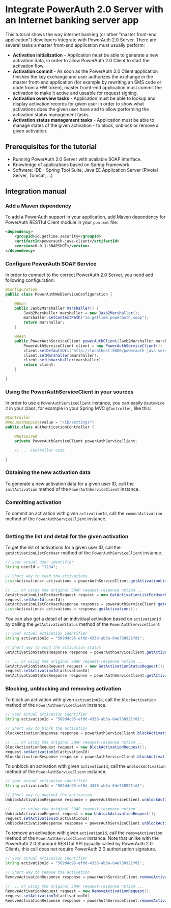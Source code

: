 # Integrate PowerAuth 2.0 Server with an Internet banking server app

This tutorial shows the way internet banking (or other "master front-end application") developers integrate with PowerAuth 2.0 Server. There are several tasks a master front-end application must usually perform:

- **Activation initialization** - Application must be able to generate a new activation data, in order to allow PowerAuth 2.0 Client to start the activation flow.
- **Activation commit** - As soon as the PowerAuth 2.0 Client application finishes the key exchange and user authorizes the exchange in the master front-end application (for example by rewriting an SMS code or code from a HW token), master fromt-end application must commit the activation to make it active and useable for request signing.
- **Activation overview tasks** - Application must be able to lookup and display activation records for given user in order to show what activations does the given user have and to allow performing the activation status management tasks.
- **Activation status management tasks** - Application must be able to manage states of the given activation - to block, unblock or remove a given activation.

## Prerequisites for the tutorial

- Running PowerAuth 2.0 Server with available SOAP interface.
- Knowledge of applications based on Spring Framework.
- Software: IDE - Spring Tool Suite, Java EE Application Server (Pivotal Server, Tomcat, ...)

## Integration manual

### Add a Maven dependency

To add a PowerAuth support in your application, add Maven dependency for PowerAuth RESTful Client module in your `pom.xml` file:

```xml
<dependency>
    <groupId>io.getlime.security</groupId>
    <artifactId>powerauth-java-client</artifactId>
    <version>0.0.1-SNAPSHOT</version>
</dependency>
```

### Configure PowerAuth SOAP Service

In order to connect to the correct PowerAuth 2.0 Server, you need add following configuration:

```java
@Configuration
public class PowerAuthWebServiceConfiguration {

	@Bean
	public Jaxb2Marshaller marshaller() {
		Jaxb2Marshaller marshaller = new Jaxb2Marshaller();
		marshaller.setContextPath("io.getlime.powerauth.soap");
		return marshaller;
	}

	@Bean
	public PowerAuthServiceClient powerAuthClient(Jaxb2Marshaller marshaller) {
		PowerAuthServiceClient client = new PowerAuthServiceClient();
		client.setDefaultUri("http://localhost:8080/powerauth-java-server/powerauth");
		client.setMarshaller(marshaller);
		client.setUnmarshaller(marshaller);
		return client;
	}

}
```

### Using the PowerAuthServiceClient in your sources

In order to use a `PowerAuthServiceClient` instance, you can easily `@autowire` it in your class, for example in your Spring MVC `@Controller`, like this:

```java
@Controller
@RequestMapping(value = "/ib/settings")
public class AuthenticationController {

    @Autowired
    private PowerAuthServiceClient powerAuthServiceClient;

    // ... Controller code

}
```

### Obtaining the new activation data

To generate a new activation data for a given user ID, call the `initActivation` method of the `PowerAuthServiceClient` instance.

### Committing activation

To commit an activation with given `activationId`, call the `commitActivation` method of the `PowerAuthServiceClient` instance.

```java
```

### Getting the list and detail for the given activation

To get the list of activations for a given user ID, call the `getActivationListForUser` method of the `PowerAuthServiceClient` instance.

```java
// your actual user identifier
String userId = "1234";

// Short way to read the activations
List<Activations> activations = powerAuthServiceClient.getActivationListForUser(userId);

// ... or using the original SOAP request-response notion ...
GetActivationListForUserRequest request = new GetActivationListForUserRequest();
request.setUserId(userId);
GetActivationListForUserResponse response = powerAuthServiceClient.getActivationListForUser(request);
List<Activations> activations = response.getActivations();
```

You can also get a detail of an individual activation based on `activationId` by calling the `getActivationStatus` method of the `PowerAuthServiceClient`

```java
// your actual activation identifier
String activationId = "509d4c95-ef0d-4338-ab3a-64e730921fd1";

// Short way to read the activation status
GetActivationStatusResponse response = powerAuthServiceClient.getActivationStatus(activationId);

// ... or using the original SOAP request-response notion ...
GetActivationStatusRequest request = new GetActivationStatusRequest();
request.setActivationId(activationId)
GetActivationStatusResponse response = powerAuthServiceClient.getActivationStatus(request);
```

### Blocking, unblocking and removing activation

To block an activation with given `activationId`, call the `blockActivation` method of the `PowerAuthServiceClient` instance.

```java
// your actual activation identifier
String activationId = "509d4c95-ef0d-4338-ab3a-64e730921fd1";

// Short way to block the activation
BlockActivationResponse response = powerAuthServiceClient.blockActivation(activationId);

// ... or using the original SOAP request-response notion ...
BlockActivationRequest request = new BlockActivationRequest();
request.setActivationId(activationId)
BlockActivationResponse response = powerAuthServiceClient.blockActivation(request);
```

To unblock an activation with given `activationId`, call the `unblockActivation` method of the `PowerAuthServiceClient` instance.

```java
// your actual activation identifier
String activationId = "509d4c95-ef0d-4338-ab3a-64e730921fd1";

// Short way to unblock the activation
UnblockActivationResponse response = powerAuthServiceClient.unblockActivation(activationId);

// ... or using the original SOAP request-response notion ...
UnblockActivationRequest request = new UnblockActivationRequest();
request.setActivationId(activationId)
UnblockActivationResponse response = powerAuthServiceClient.unblockActivation(request);
```

To remove an activation with given `activationId`, call the `removeActivation` method of the `PowerAuthServiceClient` instance. Note that unlike with the PowerAuth 2.0 Standard RESTful API (usually called by PowerAuth 2.0 Client), this call does not require PowerAuth 2.0 authorization signature.

```java
// your actual activation identifier
String activationId = "509d4c95-ef0d-4338-ab3a-64e730921fd1";

// Short way to remove the activation
RemoveActivationResponse response = powerAuthServiceClient.removeActivation(activationId);

// ... or using the original SOAP request-response notion ...
RemoveActivationRequest request = new RemoveActivationRequest();
request.setActivationId(activationId)
RemoveActivationResponse response = powerAuthServiceClient.removeActivation(request);
```
